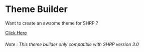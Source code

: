 # Theme Builder

Want to create an awsome theme for SHRP ? 

[Click Here](https://shrp.github.io/shrp-theme-builder-web)

###### Note : This theme builder only compatible with SHRP version 3.0
